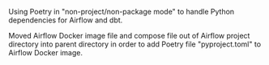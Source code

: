 Using Poetry in "non-project/non-package mode" to handle Python dependencies for Airflow and dbt. 

Moved Airflow Docker image file and compose file out of Airflow project directory into parent directory in order to add Poetry file "pyproject.toml" to Airflow Docker image.